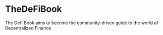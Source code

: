 # TheDeFiBook
The Defi Book aims to become the community-driven guide to the world of Decentralized Finance
